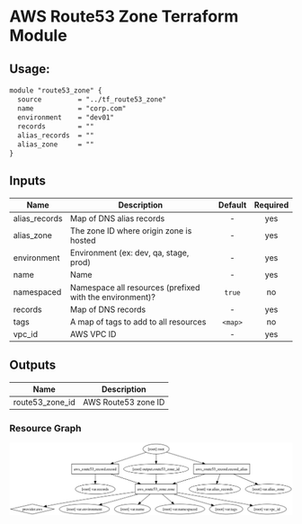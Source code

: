 AWS Route53 Zone Terraform Module
=====================

Usage:
------

    module "route53_zone" {
      source         = "../tf_route53_zone"
      name           = "corp.com"
      environment    = "dev01"
      records        = ""
      alias_records  = ""
      alias_zone     = ""
    }


## Inputs

| Name | Description | Default | Required |
|------|-------------|:-----:|:-----:|
| alias_records | Map of DNS alias records | - | yes |
| alias_zone | The zone ID where origin zone is hosted | - | yes |
| environment | Environment (ex: dev, qa, stage, prod) | - | yes |
| name | Name | - | yes |
| namespaced | Namespace all resources (prefixed with the environment)? | `true` | no |
| records | Map of DNS records | - | yes |
| tags | A map of tags to add to all resources | `<map>` | no |
| vpc_id | AWS VPC ID | - | yes |

## Outputs

| Name | Description |
|------|-------------|
| route53_zone_id | AWS Route53 zone ID |


### Resource Graph

![Terraform Graph](graph.png)
